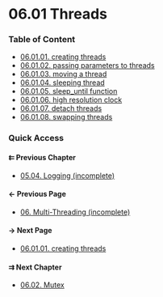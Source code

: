 # 06.01 Threads

### Table of Content

* [06.01.01. creating threads](./01.threads.md)
* [06.01.02. passing parameters to threads](./02.parameters.md)
* [06.01.03. moving a thread](./03.move-thread.md)
* [06.01.04. sleeping thread](./04.sleeping-thread.md)
* [06.01.05. sleep_until function](./05.sleep-until.md)
* [06.01.06. high resolution clock](./06.high-resolution-clock.md)
* [06.01.07. detach threads](./07.detach.md)
* [06.01.08. swapping threads](./08.swap.md)

### Quick Access

<div class="previous_chapter pagination">

#### &#8647; Previous Chapter

* [05.04. Logging &lpar;incomplete&rpar;](./../../05.advanced/04.logging/README.md)
</div>

<div class="previous_page pagination">

#### &#8592; Previous Page

* [06. Multi-Threading &lpar;incomplete&rpar;](./../../06.multithreading/README.md)

</div>
<div class="next_page pagination">

#### &#8594; Next Page

* [06.01.01. creating threads](./../../06.multithreading/01.threads/01.threads.md)

</div>
<div class="next_chapter pagination">

#### &#8649; Next Chapter

* [06.02. Mutex](./../../06.multithreading/02.mutex/README.md)

</div>
